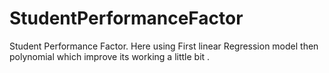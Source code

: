 # StudentPerformanceFactor
Student Performance Factor. Here using First linear Regression model then polynomial which improve its working a little bit .
